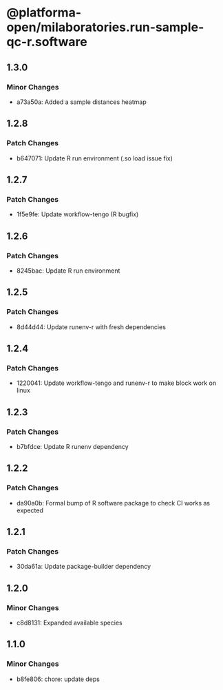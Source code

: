 # @platforma-open/milaboratories.run-sample-qc-r.software

## 1.3.0

### Minor Changes

- a73a50a: Added a sample distances heatmap

## 1.2.8

### Patch Changes

- b647071: Update R run environment (.so load issue fix)

## 1.2.7

### Patch Changes

- 1f5e9fe: Update workflow-tengo (R bugfix)

## 1.2.6

### Patch Changes

- 8245bac: Update R run environment

## 1.2.5

### Patch Changes

- 8d44d44: Update runenv-r with fresh dependencies

## 1.2.4

### Patch Changes

- 1220041: Update workflow-tengo and runenv-r to make block work on linux

## 1.2.3

### Patch Changes

- b7bfdce: Update R runenv dependency

## 1.2.2

### Patch Changes

- da90a0b: Formal bump of R software package to check CI works as expected

## 1.2.1

### Patch Changes

- 30da61a: Update package-builder dependency

## 1.2.0

### Minor Changes

- c8d8131: Expanded available species

## 1.1.0

### Minor Changes

- b8fe806: chore: update deps
